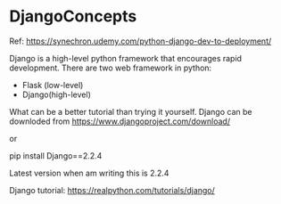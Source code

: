 # DjangoConcepts

Ref: https://synechron.udemy.com/python-django-dev-to-deployment/

Django is a high-level python framework that encourages rapid development.
There are two web framework in python:
  - Flask (low-level)
  - Django(high-level)
  
 What can be a better tutorial than trying it yourself. Django can be downloded from https://www.djangoproject.com/download/
 
 or 
 
 pip install Django==2.2.4
 
 Latest version when am writing this is 2.2.4
 
 Django tutorial: https://realpython.com/tutorials/django/
